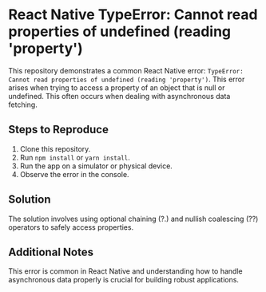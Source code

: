 # React Native TypeError: Cannot read properties of undefined (reading 'property')

This repository demonstrates a common React Native error: `TypeError: Cannot read properties of undefined (reading 'property')`. This error arises when trying to access a property of an object that is null or undefined.  This often occurs when dealing with asynchronous data fetching.

## Steps to Reproduce

1. Clone this repository.
2. Run `npm install` or `yarn install`.
3. Run the app on a simulator or physical device.
4. Observe the error in the console.

## Solution

The solution involves using optional chaining (?.) and nullish coalescing (??) operators to safely access properties.

## Additional Notes

This error is common in React Native and understanding how to handle asynchronous data properly is crucial for building robust applications.